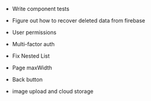 - Write component tests
- Figure out how to recover deleted data from firebase
- User permissions
- Multi-factor auth

- Fix Nested List
- Page maxWidth
- Back button
- image upload and cloud storage
